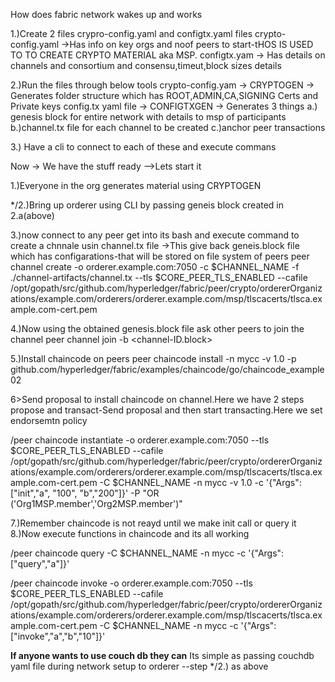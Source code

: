 How does fabric network wakes up and works

1.)Create 2 files crypro-config.yaml and configtx.yaml files
crypto-config.yaml ->Has info on key orgs and noof peers to start-tHOS IS USED TO TO CREATE CRYPTO MATERIAL aka MSP.
configtx.yam -> Has details on channels and consortium and consensu,timeut,block sizes details

2.)Run the files through below tools
crypto-config.yam -> CRYPTOGEN -> Generates folder structure which has ROOT,ADMIN,CA,SIGNING Certs and Private keys
config.tx yaml file -> CONFIGTXGEN -> Generates 3 things
a.) genesis block for entire network with details to msp of participants
b.)channel.tx file for each channel to be created
c.)anchor peer transactions

3.) Have a cli to connect to each of these and execute commans

Now -> We have the stuff ready -->Lets start it

1.)Everyone in the org generates material using CRYPTOGEN

*/2.)Bring up orderer using CLI by passing geneis block created in 2.a(above)

3.)now connect to any peer get into its bash and execute command to create a chnnale usin channel.tx file ->This give back geneis.block file which has configarations-that will be stored on file system of peers
peer channel create -o orderer.example.com:7050 -c $CHANNEL_NAME -f ./channel-artifacts/channel.tx --tls $CORE_PEER_TLS_ENABLED --cafile /opt/gopath/src/github.com/hyperledger/fabric/peer/crypto/ordererOrganizations/example.com/orderers/orderer.example.com/msp/tlscacerts/tlsca.example.com-cert.pem

4.)Now using the obtained genesis.block file ask other peers to join the channel
 peer channel join -b <channel-ID.block>


5.)Install chaincode on peers
peer chaincode install -n mycc -v 1.0 -p github.com/hyperledger/fabric/examples/chaincode/go/chaincode_example02


6>Send proposal to install chaincode on channel.Here we have 2 steps propose and transact-Send proposal and then start transacting.Here we set endorsemtn policy

/peer chaincode instantiate -o orderer.example.com:7050 --tls $CORE_PEER_TLS_ENABLED --cafile /opt/gopath/src/github.com/hyperledger/fabric/peer/crypto/ordererOrganizations/example.com/orderers/orderer.example.com/msp/tlscacerts/tlsca.example.com-cert.pem -C $CHANNEL_NAME -n mycc -v 1.0 -c '{"Args":["init","a", "100", "b","200"]}' -P "OR ('Org1MSP.member','Org2MSP.member')"


7.)Remember chaincode is not reayd until we make init call or query it
8.)Now execute functions in chaincode and its all working

/peer chaincode query -C $CHANNEL_NAME -n mycc -c '{"Args":["query","a"]}'

/peer chaincode invoke -o orderer.example.com:7050  --tls $CORE_PEER_TLS_ENABLED --cafile /opt/gopath/src/github.com/hyperledger/fabric/peer/crypto/ordererOrganizations/example.com/orderers/orderer.example.com/msp/tlscacerts/tlsca.example.com-cert.pem  -C $CHANNEL_NAME -n mycc -c '{"Args":["invoke","a","b","10"]}'


**If anyone wants to use couch db they can**
Its simple as passing couchdb yaml file during network setup to orderer --step */2.) as above

